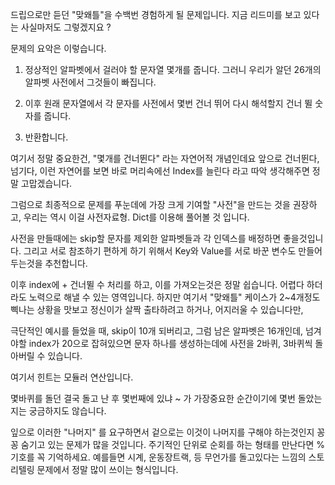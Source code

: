 드립으로만 듣던 "맞왜틀"을 수백번 경험하게 될 문제입니다.
지금 리드미를 보고 있다는 사실마저도 그렇겠지요 ?

문제의 요악은 이렇습니다.

1. 정상적인 알파벳에서 걸러야 할 문자열 몇개를 줍니다.
   그러니 우리가 알던 26개의 알파벳 사전에서 그것들이 빠집니다.
2. 이후 원래 문자열에서 각 문자를 사전에서 몇번 건너 뛰어 다시 해석할지 
   건너 뛸 숫자를 줍니다.

3. 반환합니다.

여기서 정말 중요한건, "몇개를 건너뛴다" 라는 자연어적 개념인데요
앞으로 건너뛴다, 넘기다, 이런 자연어를 보면 바로 머리속에선 Index를 늘린다
라고 따악 생각해주면 정말 고맙겠습니다.

그럼으로 최종적으로 문제를 푸눈데에 가장 크게 기여할 "사전"을 만드는 것을
권장하고, 우리는 역시 이걸 사전자료형. Dict를 이용해 풀어볼 것 입니다.

사전을 만들때에는 skip할 문자를 제외한 알파벳들과 각 인덱스를 배정하면
좋을것입니다. 그리고 서로 참조하기 편하게 하기 위해서 Key와 Value를 서로 
바꾼 변수도 만들어 두는것을 추천합니다.

이후 index에 + 건너뛸 수 처리를 하고, 이를 가져오는것은 
정말 쉽습니다. 어렵다 하더라도 노력으로 해낼 수 있는 영역입니다. 
하지만 여기서 "맞왜틀" 케이스가 2~4개정도 삑나는 상황을 맛보고
정신이가 살짝 출타하려고 하거나, 어지러울 수 있습니다만, 

극단적인 예시를 들었을 때, skip이 10개 되버리고, 그럼 남은 알파벳은
16개인데, 넘겨야할 index가 20으로 잡혀있으면 문자 하나를 생성하는데에
사전을 2바퀴, 3바퀴씩 돌아버릴 수 있습니다. 

여기서 힌트는 모듈러 연산입니다. 

몇바퀴를 돌던 결국 돌고 난 후 몇번째에 있냐 ~ 가 가장중요한 순간이기에
몇번 돌았는지는 궁금하지도 않습니다.  

잎으로 이러한 "나머지" 를 요구하면서 겉으로는 이것이 나머지를 구해야 하는것인지
꽁꽁 숨기고 있는 문제가 많을 것입니다. 주기적인 단위로 순회를 하는 형태를 만난다면
% 기호를 꼭 기억하세요. 예를들면 시계, 운동장트랙, 등 무언가를 돌고있다는 느낌의
스토리텔링 문제에서 정말 많이 쓰이는 형식입니다.

